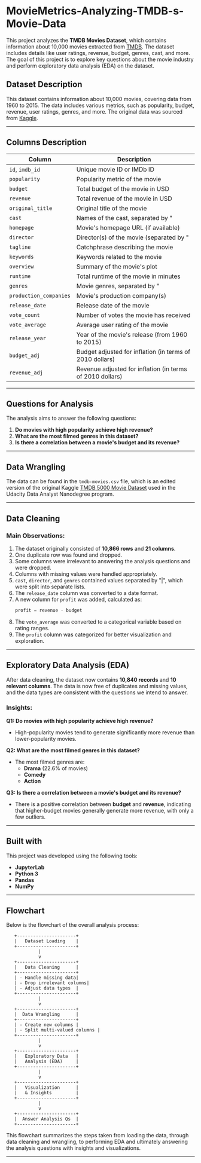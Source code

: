 # MovieMetrics-Analyzing-TMDB-s-Movie-Data

This project analyzes the **TMDB Movies Dataset**, which contains information about 10,000 movies extracted from [TMDB](https://www.themoviedb.org/). The dataset includes details like user ratings, revenue, budget, genres, cast, and more. The goal of this project is to explore key questions about the movie industry and perform exploratory data analysis (EDA) on the dataset.

## Dataset Description
This dataset contains information about 10,000 movies, covering data from 1960 to 2015. The data includes various metrics, such as popularity, budget, revenue, user ratings, genres, and more. The original data was sourced from [Kaggle](https://www.kaggle.com/tmdb/tmdb-movie-metadata).

---

## Columns Description

| Column               | Description                                                             |
|----------------------|-------------------------------------------------------------------------|
| `id`, `imdb_id`      | Unique movie ID or IMDb ID                                              |
| `popularity`         | Popularity metric of the movie                                          |
| `budget`             | Total budget of the movie in USD                                        |
| `revenue`            | Total revenue of the movie in USD                                       |
| `original_title`     | Original title of the movie                                             |
| `cast`               | Names of the cast, separated by "|"                                     |
| `homepage`           | Movie's homepage URL (if available)                                     |
| `director`           | Director(s) of the movie (separated by "|")                             |
| `tagline`            | Catchphrase describing the movie                                        |
| `keywords`           | Keywords related to the movie                                           |
| `overview`           | Summary of the movie's plot                                            |
| `runtime`            | Total runtime of the movie in minutes                                   |
| `genres`             | Movie genres, separated by "|"                                          |
| `production_companies`| Movie's production company(s)                                           |
| `release_date`       | Release date of the movie                                               |
| `vote_count`         | Number of votes the movie has received                                  |
| `vote_average`       | Average user rating of the movie                                        |
| `release_year`       | Year of the movie's release (from 1960 to 2015)                         |
| `budget_adj`         | Budget adjusted for inflation (in terms of 2010 dollars)                |
| `revenue_adj`        | Revenue adjusted for inflation (in terms of 2010 dollars)               |

---

## Questions for Analysis

The analysis aims to answer the following questions:
1. **Do movies with high popularity achieve high revenue?**
2. **What are the most filmed genres in this dataset?**
3. **Is there a correlation between a movie's budget and its revenue?**

---

## Data Wrangling

The data can be found in the `tmdb-movies.csv` file, which is an edited version of the original Kaggle [TMDB 5000 Movie Dataset](https://www.kaggle.com/tmdb/tmdb-movie-metadata) used in the Udacity Data Analyst Nanodegree program.

---

## Data Cleaning

### Main Observations:
1. The dataset originally consisted of **10,866 rows** and **21 columns**.
2. One duplicate row was found and dropped.
3. Some columns were irrelevant to answering the analysis questions and were dropped.
4. Columns with missing values were handled appropriately.
5. `cast`, `director`, and `genres` contained values separated by "|", which were split into separate lists.
6. The `release_date` column was converted to a date format.
7. A new column for `profit` was added, calculated as:  
   ```python
   profit = revenue - budget
   ```
8. The `vote_average` was converted to a categorical variable based on rating ranges.
9. The `profit` column was categorized for better visualization and exploration.

---

## Exploratory Data Analysis (EDA)

After data cleaning, the dataset now contains **10,840 records** and **10 relevant columns**. The data is now free of duplicates and missing values, and the data types are consistent with the questions we intend to answer.

### Insights:

**Q1: Do movies with high popularity achieve high revenue?**
- High-popularity movies tend to generate significantly more revenue than lower-popularity movies.

**Q2: What are the most filmed genres in this dataset?**
- The most filmed genres are:
  - **Drama** (22.6% of movies)
  - **Comedy**
  - **Action**

**Q3: Is there a correlation between a movie's budget and its revenue?**
- There is a positive correlation between **budget** and **revenue**, indicating that higher-budget movies generally generate more revenue, with only a few outliers.

---

## Built with

This project was developed using the following tools:
- **JupyterLab**
- **Python 3**
- **Pandas**
- **NumPy**

---

## Flowchart

Below is the flowchart of the overall analysis process:

```plaintext
   +----------------------+
   |   Dataset Loading    |
   +----------------------+
            |
            v
   +----------------------+
   |   Data Cleaning      |
   +----------------------+
   | - Handle missing data|
   | - Drop irrelevant columns|
   | - Adjust data types  |
   +----------------------+
            |
            v
   +----------------------+
   |  Data Wrangling      |
   +----------------------+
   | - Create new columns |
   | - Split multi-valued columns |
   +----------------------+
            |
            v
   +----------------------+
   |   Exploratory Data   |
   |   Analysis (EDA)     |
   +----------------------+
            |
            v
   +----------------------+
   |   Visualization      |
   |   & Insights         |
   +----------------------+
            |
            v
   +----------------------+
   |  Answer Analysis Qs  |
   +----------------------+
```

This flowchart summarizes the steps taken from loading the data, through data cleaning and wrangling, to performing EDA and ultimately answering the analysis questions with insights and visualizations.

---

